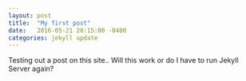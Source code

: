 ```yaml
---
layout: post
title:  "My first post"
date:   2016-05-21 20:15:00 -0400
categories: jekyll update
---
```

Testing out a post on this site.. Will this work or do I have to run Jekyll Server again? 

